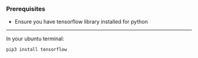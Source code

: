 ### Prerequisites
- Ensure you have tensorflow library installed for python
---
In your ubuntu terminal:
```Bash
pip3 install tensorflow
```
